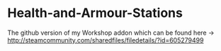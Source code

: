 # Health-and-Armour-Stations
The github version of my Workshop addon which can be found here -> http://steamcommunity.com/sharedfiles/filedetails/?id=605279499
